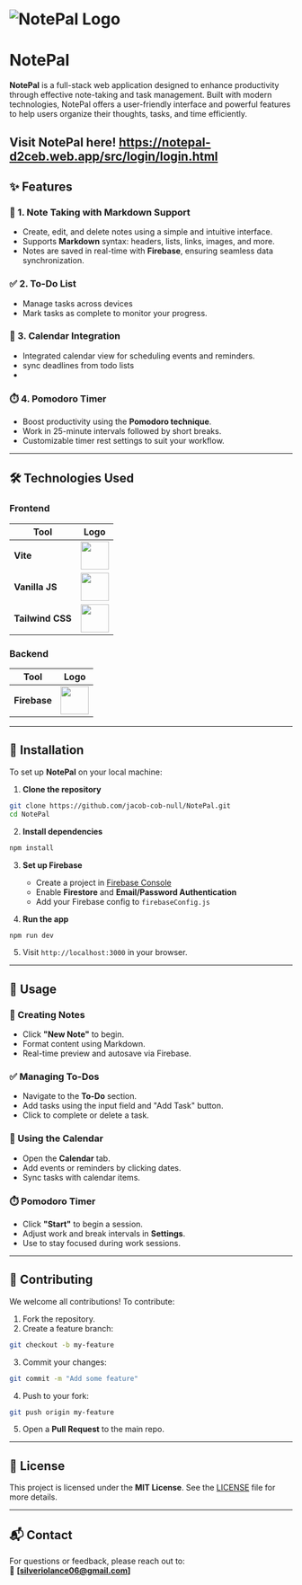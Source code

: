 # ![NotePal Logo](https://your-logo-url.com/logo.png)

# NotePal

**NotePal** is a full-stack web application designed to enhance productivity through effective note-taking and task management. Built with modern technologies, NotePal offers a user-friendly interface and powerful features to help users organize their thoughts, tasks, and time efficiently.

Visit NotePal here! https://notepal-d2ceb.web.app/src/login/login.html
---

## ✨ Features

### 📝 1. Note Taking with Markdown Support
- Create, edit, and delete notes using a simple and intuitive interface.
- Supports **Markdown** syntax: headers, lists, links, images, and more.
- Notes are saved in real-time with **Firebase**, ensuring seamless data synchronization.

### ✅ 2. To-Do List
- Manage tasks across devices
- Mark tasks as complete to monitor your progress.


### 📅 3. Calendar Integration
- Integrated calendar view for scheduling events and reminders.
- sync deadlines from todo lists
- 
### ⏱️ 4. Pomodoro Timer
- Boost productivity using the **Pomodoro technique**.
- Work in 25-minute intervals followed by short breaks.
- Customizable timer rest settings to suit your workflow.

---

## 🛠️ Technologies Used

### Frontend

| Tool              | Logo |
|-------------------|------|
| **Vite**          | <img src="https://vitejs.dev/logo.svg" height="50" /> |
| **Vanilla JS**    | <img src="https://upload.wikimedia.org/wikipedia/commons/6/6a/JavaScript-logo.png" height="50" /> |
| **Tailwind CSS**  | <img src="https://upload.wikimedia.org/wikipedia/commons/d/d5/Tailwind_CSS_Logo.svg" height="50" /> |

### Backend

| Tool              | Logo |
|-------------------|------|
| **Firebase**      | <img src="https://firebase.google.com/downloads/brand-guidelines/PNG/logo-vertical.png" height="50" /> |

---

## 🚀 Installation

To set up **NotePal** on your local machine:

1. **Clone the repository**

```bash
git clone https://github.com/jacob-cob-null/NotePal.git
cd NotePal
```

2. **Install dependencies**

```bash
npm install
```

3. **Set up Firebase**
   - Create a project in [Firebase Console](https://console.firebase.google.com/)
   - Enable **Firestore** and **Email/Password Authentication**
   - Add your Firebase config to `firebaseConfig.js`

4. **Run the app**

```bash
npm run dev
```

5. Visit `http://localhost:3000` in your browser.

---

## 📖 Usage

### 📝 Creating Notes
- Click **"New Note"** to begin.
- Format content using Markdown.
- Real-time preview and autosave via Firebase.

### ✅ Managing To-Dos
- Navigate to the **To-Do** section.
- Add tasks using the input field and "Add Task" button.
- Click to complete or delete a task.

### 📅 Using the Calendar
- Open the **Calendar** tab.
- Add events or reminders by clicking dates.
- Sync tasks with calendar items.

### ⏱️ Pomodoro Timer
- Click **"Start"** to begin a session.
- Adjust work and break intervals in **Settings**.
- Use to stay focused during work sessions.

---

## 🤝 Contributing

We welcome all contributions! To contribute:

1. Fork the repository.
2. Create a feature branch:

```bash
git checkout -b my-feature
```

3. Commit your changes:

```bash
git commit -m "Add some feature"
```

4. Push to your fork:

```bash
git push origin my-feature
```

5. Open a **Pull Request** to the main repo.

---

## 📄 License

This project is licensed under the **MIT License**. See the [LICENSE](LICENSE) file for more details.

---

## 📬 Contact

For questions or feedback, please reach out to:  
📧 **[silveriolance06@gmail.com]**
